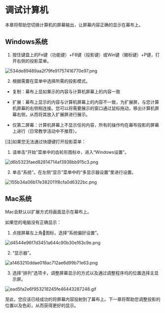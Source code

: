 # 调试计算机
本章将帮助您切换计算机的屏幕输出，让屏幕内容正确的显示在幕布上。
## Windows系统
1. 按住键盘上的Fn键（功能键）+F8键（投影键）或Win键（徽标键）+P键，打开右侧的投影菜单。

![534de89489aa2f79fe91757416770e97.png](http://imglf6.nosdn0.126.net/img/ZXg2Q3l6Z0lqZExtUmdWdnpPdlJJTWszbUxDRy9sRkQzUUo0QkV0a2NaLzU1Ri9ZZmxSc1hRPT0.png?imageView&thumbnail=1680x0&quality=96&stripmeta=0)

2. 根据需要在菜单中选择所需的投影模式。

  * 复制：幕布上显如果示的内容与计算机屏幕上的内容一致

  * 扩展：幕布上显示的内容与计算机屏幕上的内容不一致，为扩展屏，与您计算机屏幕的右侧相连接。您可以将需要展示的窗口通过鼠标拖动，移出计算机屏幕右侧，从而将其放入扩展屏进行展示。

  * 仅第二屏幕：计算机屏幕上不显示任何内容，所有的操作均在幕布投影的屏幕上进行（日常教学活动中不推荐）。

[注]如果您无法通过快捷键打开投影菜单：

1. 请单击“开始”菜单中的齿轮形图标⚙️，进入“Windows设置”。

![d6b5323faed82814714af3938bb915c3.png](http://imglf4.nosdn0.126.net/img/ZXg2Q3l6Z0lqZExtUmdWdnpPdlJJRkNzTHlUWmdhY1FYcnVzYU5jRDR4OXJkQ3ltL1d3bjdRPT0.png?imageView&thumbnail=1680x0&quality=96&stripmeta=0)

2. 单击“系统”。在左侧“显示”菜单中的“多显示器设置”里进行设置。

![155b34a06b17e382011f8cfa0d6322bc.png](http://imglf3.nosdn0.126.net/img/ZXg2Q3l6Z0lqZExtUmdWdnpPdlJJRUZ3RlI3WENJRkhaNnJ6YWs3a2hsQ0RQRGsvcEdEbGlRPT0.png?imageView&thumbnail=1680x0&quality=96&stripmeta=0)

## Mac系统
Mac会默认以扩展方式将画面显示在幕布上。

如果您的电脑没有正确显示：

1. 点按屏幕左上角图标，选择“系统偏好设置”。

![d4544e96f7d3451a644c90b30e163c9e.png](http://imglf5.nosdn0.126.net/img/ZXg2Q3l6Z0lqZExtUmdWdnpPdlJJQ0JyOTNQcndNMTZEOUxVR1RRQ3VBSGdBeEVUSDlHN0pRPT0.png?imageView&thumbnail=1680x0&quality=96&stripmeta=0)

2. “显示器”。

![a1463210ddae018ac712ae6d99b71e63.png](http://imglf6.nosdn0.126.net/img/ZXg2Q3l6Z0lqZExtUmdWdnpPdlJJTGtJdHBWYXRLc0c5UWE1T1lVNUpTbDdDR01yd3VpdmFnPT0.png?imageView&thumbnail=1680x0&quality=96&stripmeta=0)

3. 选择“排列”选项卡，调整屏幕显示的方式以及通过调整程序坞的位置选择主显示屏。

![ead5fa2e6f953218245fe46443287248.gif](http://imglf3.nosdn0.126.net/img/ZXg2Q3l6Z0lqZExtUmdWdnpPdlJJR3JiVXpvWDh2MlFZM1Q0eFZSdE5meUk4VC9uTnhpSG1BPT0.gif)

至此，您应该已经成功的将屏幕内容投射到了幕布上。下一章将帮助您调整投影的位置以及色彩，从而获得更好的显示。
